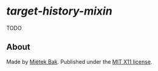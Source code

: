 _target-history-mixin_
======================

TODO


About
-----

Made by [Miëtek Bak](https://mietek.io/).  Published under the [MIT X11 license](LICENSE.md).
